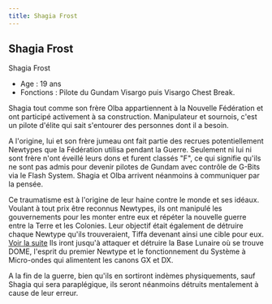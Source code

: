 ```yaml
---
title: Shagia Frost
---
```


Shagia Frost
------------

Shagia Frost  
- Age : 19 ans  
- Fonctions : Pilote du Gundam Visargo puis Visargo Chest Break.


Shagia tout comme son frère Olba appartiennent à la Nouvelle Fédération et ont participé activement à sa construction. Manipulateur et sournois, c'est un pilote d'élite qui sait s'entourer des personnes dont il a besoin.


A l'origine, lui et son frère jumeau ont fait partie des recrues potentiellement Newtypes que la Fédération utilisa pendant la Guerre. Seulement ni lui ni sont frère n'ont éveillé leurs dons et furent classés "F", ce qui signifie qu'ils ne sont pas admis pour devenir pilotes de Gundam avec contrôle de G-Bits via le Flash System. Shagia et Olba arrivent néanmoins à communiquer par la pensée.




Ce traumatisme est à l'origine de leur haine contre le monde et ses idéaux. Voulant à tout prix être reconnus Newtypes, ils ont manipulé les gouvernements pour les monter entre eux et répéter la nouvelle guerre entre la Terre et les Colonies. Leur objectif était également de détruire chaque Newtype qu'ils trouveraient, Tiffa devenant ainsi une cible pour eux.
[Voir la suite](javascript:spoiler();)
Ils iront jusqu'à attaquer et détruire la Base Lunaire où se trouve DOME, l'esprit du premier Newtype et le fonctionnement du Système à Micro-ondes qui alimentent les canons GX et DX.


A la fin de la guerre, bien qu'ils en sortiront indèmes physiquements, sauf Shagia qui sera paraplégique, ils seront néanmoins détruits mentalement à cause de leur erreur.


